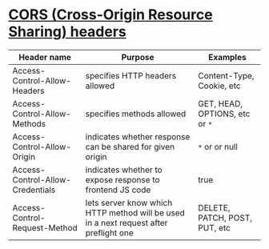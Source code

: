 # [CORS (Cross-Origin Resource Sharing) headers](https://developer.mozilla.org/en-US/docs/Glossary/CORS#cors_headers)

| Header name                      | Purpose                                                                               | Examples                       |
| -------------------------------- | ------------------------------------------------------------------------------------- | ------------------------------ |
| Access-Control-Allow-Headers     | specifies HTTP headers allowed                                                        | Content-Type, Cookie, etc      |
| Access-Control-Allow-Methods     | specifies methods allowed                                                             | GET, HEAD, OPTIONS, etc or `*` |
| Access-Control-Allow-Origin      | indicates whether response can be shared for given origin                             | `*` or <origin> or null        |
| Access-Control-Allow-Credentials | indicates whether to expose response to frontend JS code                              | true                           |
| Access-Control-Request-Method    | lets server know which HTTP method will be used in a next request after preflight one | DELETE, PATCH, POST, PUT, etc  |
